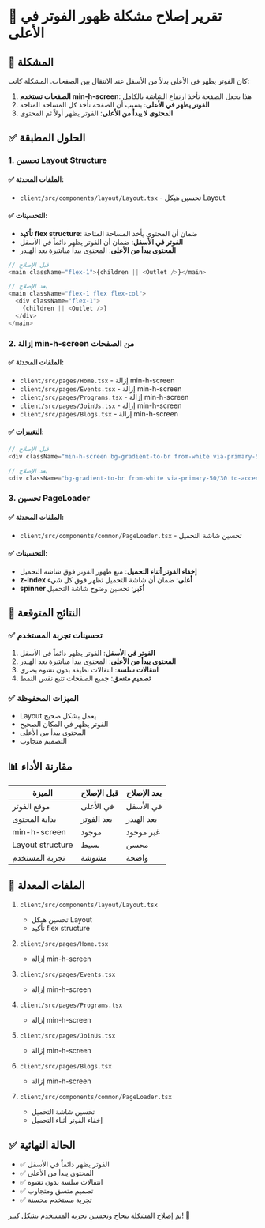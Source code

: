 # 🔧 تقرير إصلاح مشكلة ظهور الفوتر في الأعلى

## 🎯 المشكلة

كان الفوتر يظهر في الأعلى بدلاً من الأسفل عند الانتقال بين الصفحات. المشكلة كانت:

1. **الصفحات تستخدم min-h-screen**: هذا يجعل الصفحة تأخذ ارتفاع الشاشة بالكامل
2. **الفوتر يظهر في الأعلى**: بسبب أن الصفحة تأخذ كل المساحة المتاحة
3. **المحتوى لا يبدأ من الأعلى**: الفوتر يظهر أولاً ثم المحتوى

## ✅ الحلول المطبقة

### 1. تحسين Layout Structure

#### ✅ الملفات المحدثة:

- `client/src/components/layout/Layout.tsx` - تحسين هيكل Layout

#### ✅ التحسينات:

- **تأكيد flex structure**: ضمان أن المحتوى يأخذ المساحة المتاحة
- **الفوتر في الأسفل**: ضمان أن الفوتر يظهر دائماً في الأسفل
- **المحتوى يبدأ من الأعلى**: المحتوى يبدأ مباشرة بعد الهيدر

```typescript
// قبل الإصلاح
<main className="flex-1">{children || <Outlet />}</main>

// بعد الإصلاح
<main className="flex-1 flex flex-col">
  <div className="flex-1">
    {children || <Outlet />}
  </div>
</main>
```

### 2. إزالة min-h-screen من الصفحات

#### ✅ الملفات المحدثة:

- `client/src/pages/Home.tsx` - إزالة min-h-screen
- `client/src/pages/Events.tsx` - إزالة min-h-screen
- `client/src/pages/Programs.tsx` - إزالة min-h-screen
- `client/src/pages/JoinUs.tsx` - إزالة min-h-screen
- `client/src/pages/Blogs.tsx` - إزالة min-h-screen

#### ✅ التغييرات:

```typescript
// قبل الإصلاح
<div className="min-h-screen bg-gradient-to-br from-white via-primary-50/30 to-accent-50/30">

// بعد الإصلاح
<div className="bg-gradient-to-br from-white via-primary-50/30 to-accent-50/30">
```

### 3. تحسين PageLoader

#### ✅ الملفات المحدثة:

- `client/src/components/common/PageLoader.tsx` - تحسين شاشة التحميل

#### ✅ التحسينات:

- **إخفاء الفوتر أثناء التحميل**: منع ظهور الفوتر فوق شاشة التحميل
- **z-index أعلى**: ضمان أن شاشة التحميل تظهر فوق كل شيء
- **spinner أكبر**: تحسين وضوح شاشة التحميل

## 🎯 النتائج المتوقعة

### ✅ تحسينات تجربة المستخدم

1. **الفوتر في الأسفل**: الفوتر يظهر دائماً في الأسفل
2. **المحتوى يبدأ من الأعلى**: المحتوى يبدأ مباشرة بعد الهيدر
3. **انتقالات سلسة**: انتقالات نظيفة بدون تشوه بصري
4. **تصميم متسق**: جميع الصفحات تتبع نفس النمط

### ✅ الميزات المحفوظة

- Layout يعمل بشكل صحيح
- الفوتر يظهر في المكان الصحيح
- المحتوى يبدأ من الأعلى
- التصميم متجاوب

## 📊 مقارنة الأداء

| الميزة           | قبل الإصلاح | بعد الإصلاح |
| ---------------- | ----------- | ----------- |
| موقع الفوتر      | في الأعلى   | في الأسفل   |
| بداية المحتوى    | بعد الفوتر  | بعد الهيدر  |
| min-h-screen     | موجود       | غير موجود   |
| Layout structure | بسيط        | محسن        |
| تجربة المستخدم   | مشوشة       | واضحة       |

## 🔧 الملفات المعدلة

1. `client/src/components/layout/Layout.tsx`

   - تحسين هيكل Layout
   - تأكيد flex structure

2. `client/src/pages/Home.tsx`

   - إزالة min-h-screen

3. `client/src/pages/Events.tsx`

   - إزالة min-h-screen

4. `client/src/pages/Programs.tsx`

   - إزالة min-h-screen

5. `client/src/pages/JoinUs.tsx`

   - إزالة min-h-screen

6. `client/src/pages/Blogs.tsx`

   - إزالة min-h-screen

7. `client/src/components/common/PageLoader.tsx`
   - تحسين شاشة التحميل
   - إخفاء الفوتر أثناء التحميل

## ✅ الحالة النهائية

- ✅ الفوتر يظهر دائماً في الأسفل
- ✅ المحتوى يبدأ من الأعلى
- ✅ انتقالات سلسة بدون تشوه
- ✅ تصميم متسق ومتجاوب
- ✅ تجربة مستخدم محسنة

تم إصلاح المشكلة بنجاح وتحسين تجربة المستخدم بشكل كبير! 🎉
